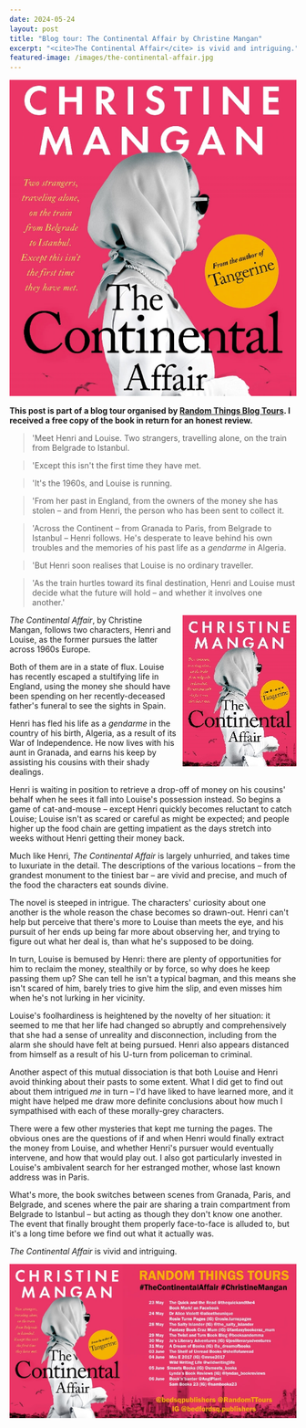 ```yaml
---
date: 2024-05-24
layout: post
title: "Blog tour: The Continental Affair by Christine Mangan"
excerpt: "<cite>The Continental Affair</cite> is vivid and intriguing."
featured-image: /images/the-continental-affair.jpg
---
```


![The Continental Affair](/images/the-continental-affair.jpg)

**This post is part of a blog tour organised by [Random Things Blog Tours](http://randomthingsthroughmyletterbox.blogspot.com/p/services-to-publishers-authors-blog.html). I received a free copy of the book in return for an honest review.**

> 'Meet Henri and Louise. Two strangers, travelling alone, on the train from Belgrade to Istanbul.

> 'Except this isn't the first time they have met.

> 'It's the 1960s, and Louise is running.

> 'From her past in England, from the owners of the money she has stolen &ndash; and from Henri, the person who has been sent to collect it.

> 'Across the Continent &ndash; from Granada to Paris, from Belgrade to Istanbul &ndash; Henri follows. He's desperate to leave behind his own troubles and the memories of his past life as a *gendarme* in Algeria.

> 'But Henri soon realises that Louise is no ordinary traveller.

> 'As the train hurtles toward its final destination, Henri and Louise must decide what the future will hold &ndash; and whether it involves one another.'

<img src="/images/the-continental-affair-200.jpg" alt="The Continental Affair" style="float: right; margin-bottom: 10px; margin-left: 10px;">

<cite>The Continental Affair</cite>, by Christine Mangan, follows two characters, Henri and Louise, as the former pursues the latter across 1960s Europe.

Both of them are in a state of flux. Louise has recently escaped a stultifying life in England, using the money she should have been spending on her recently-deceased father's funeral to see the sights in Spain.

Henri has fled his life as a *gendarme* in the country of his birth, Algeria, as a result of its War of Independence. He now lives with his aunt in Granada, and earns his keep by assisting his cousins with their shady dealings.

Henri is waiting in position to retrieve a drop-off of money on his cousins' behalf when he sees it fall into Louise's possession instead. So begins a game of cat-and-mouse &ndash; except Henri quickly becomes reluctant to catch Louise; Louise isn't as scared or careful as might be expected; and people higher up the food chain are getting impatient as the days stretch into weeks without Henri getting their money back.

Much like Henri, <cite>The Continental Affair</cite> is largely unhurried, and takes time to luxuriate in the detail. The descriptions of the various locations &ndash; from the grandest monument to the tiniest bar &ndash; are vivid and precise, and much of the food the characters eat sounds divine.

The novel is steeped in intrigue. The characters' curiosity about one another is the whole reason the chase becomes so drawn-out. Henri can't help but perceive that there's more to Louise than meets the eye, and his pursuit of her ends up being far more about observing her, and trying to figure out what her deal is, than what he's supposed to be doing.

In turn, Louise is bemused by Henri: there are plenty of opportunities for him to reclaim the money, stealthily or by force, so why does he keep passing them up? She can tell he isn't a typical bagman, and this means she isn't scared of him, barely tries to give him the slip, and even misses him when he's not lurking in her vicinity.

Louise's foolhardiness is heightened by the novelty of her situation: it seemed to me that her life had changed so abruptly and comprehensively that she had a sense of unreality and disconnection, including from the alarm she should have felt at being pursued. Henri also appears distanced from himself as a result of his U-turn from policeman to criminal.

Another aspect of this mutual dissociation is that both Louise and Henri avoid thinking about their pasts to some extent. What I did get to find out about them intrigued *me* in turn &ndash; I'd have liked to have learned more, and it might have helped me draw more definite conclusions about how much I sympathised with each of these morally-grey characters.

There were a few other mysteries that kept me turning the pages. The obvious ones are the questions of if and when Henri would finally extract the money from Louise, and whether Henri's pursuer would eventually intervene, and how that would play out. I also got particularly invested in Louise's ambivalent search for her estranged mother, whose last known address was in Paris.

What's more, the book switches between scenes from Granada, Paris, and Belgrade, and scenes where the pair are sharing a train compartment from Belgrade to Istanbul &ndash; but acting as though they don't know one another. The event that finally brought them properly face-to-face is alluded to, but it's a long time before we find out what it actually was.

<cite>The Continental Affair</cite> is vivid and intriguing.

![The Continental Affair blog tour banner](/images/the-continental-affair-banner.jpg)